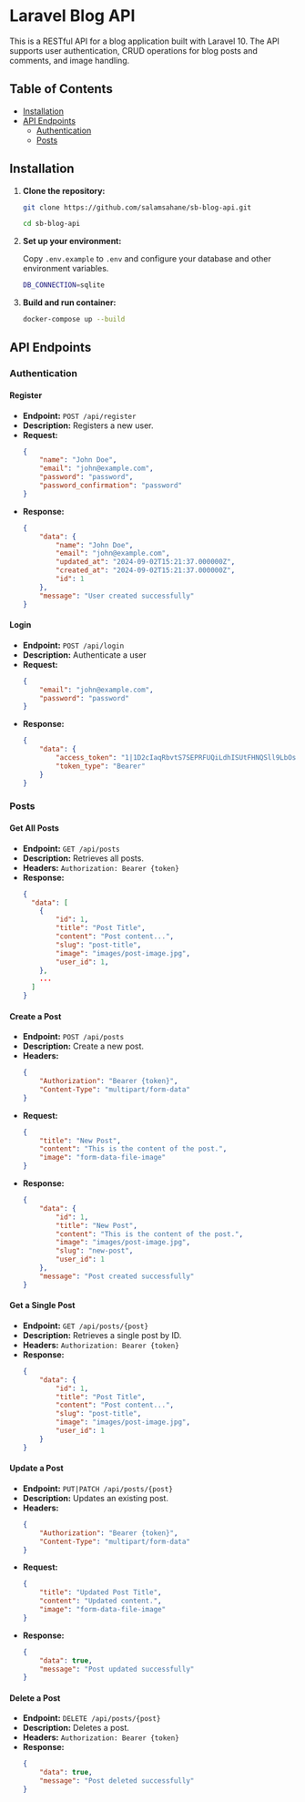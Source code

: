 # Laravel Blog API

This is a RESTful API for a blog application built with Laravel 10. The API supports user authentication, CRUD operations for blog posts and comments, and image handling.

## Table of Contents

-   [Installation](#installation)
-   [API Endpoints](#api-endpoints)
    -   [Authentication](#authentication)
    -   [Posts](#posts)

## Installation

1. **Clone the repository:**

    ```bash
    git clone https://github.com/salamsahane/sb-blog-api.git

    cd sb-blog-api
    ```

2. **Set up your environment:**

    Copy `.env.example` to `.env` and configure your database and other environment variables.

    ```bash
    DB_CONNECTION=sqlite
    ```

3. **Build and run container:**

    ```bash
    docker-compose up --build
    ```

## API Endpoints

### Authentication

#### Register

-   **Endpoint:** `POST /api/register`
-   **Description:** Registers a new user.
-   **Request:**
    ```json
    {
        "name": "John Doe",
        "email": "john@example.com",
        "password": "password",
        "password_confirmation": "password"
    }
    ```
-   **Response:**
    ```json
    {
        "data": {
            "name": "John Doe",
            "email": "john@example.com",
            "updated_at": "2024-09-02T15:21:37.000000Z",
            "created_at": "2024-09-02T15:21:37.000000Z",
            "id": 1
        },
        "message": "User created successfully"
    }
    ```

#### Login

-   **Endpoint:** `POST /api/login`
-   **Description:** Authenticate a user
-   **Request:**
    ```json
    {
        "email": "john@example.com",
        "password": "password"
    }
    ```
-   **Response:**
    ```json
    {
        "data": {
            "access_token": "1|1D2cIaqRbvtS7SEPRFUQiLdhISUtFHNQSll9LbOs8a2ae6c9",
            "token_type": "Bearer"
        }
    }
    ```

### Posts

#### Get All Posts

-   **Endpoint:** `GET /api/posts`
-   **Description:** Retrieves all posts.
-   **Headers:** `Authorization: Bearer {token}`
-   **Response:**
    ```json
    {
      "data": [
        {
            "id": 1,
            "title": "Post Title",
            "content": "Post content...",
            "slug": "post-title",
            "image": "images/post-image.jpg",
            "user_id": 1,
        },
        ...
      ]
    }
    ```

#### Create a Post

-   **Endpoint:** `POST /api/posts`
-   **Description:** Create a new post.
-   **Headers:**
    ```json
    {
        "Authorization": "Bearer {token}",
        "Content-Type": "multipart/form-data"
    }
    ```
-   **Request:**
    ```json
    {
        "title": "New Post",
        "content": "This is the content of the post.",
        "image": "form-data-file-image"
    }
    ```
-   **Response:**
    ```json
    {
        "data": {
            "id": 1,
            "title": "New Post",
            "content": "This is the content of the post.",
            "image": "images/post-image.jpg",
            "slug": "new-post",
            "user_id": 1
        },
        "message": "Post created successfully"
    }
    ```

#### Get a Single Post

-   **Endpoint:** `GET /api/posts/{post}`
-   **Description:** Retrieves a single post by ID.
-   **Headers:** `Authorization: Bearer {token}`
-   **Response:**
    ```json
    {
        "data": {
            "id": 1,
            "title": "Post Title",
            "content": "Post content...",
            "slug": "post-title",
            "image": "images/post-image.jpg",
            "user_id": 1
        }
    }
    ```

#### Update a Post

-   **Endpoint:** `PUT|PATCH /api/posts/{post}`
-   **Description:** Updates an existing post.
-   **Headers:**
    ```json
    {
        "Authorization": "Bearer {token}",
        "Content-Type": "multipart/form-data"
    }
    ```
-   **Request:**
    ```json
    {
        "title": "Updated Post Title",
        "content": "Updated content.",
        "image": "form-data-file-image"
    }
    ```
-   **Response:**
    ```json
    {
        "data": true,
        "message": "Post updated successfully"
    }
    ```

#### Delete a Post

-   **Endpoint:** `DELETE /api/posts/{post}`
-   **Description:** Deletes a post.
-   **Headers:** `Authorization: Bearer {token}`
-   **Response:**
    ```json
    {
        "data": true,
        "message": "Post deleted successfully"
    }
    ```

